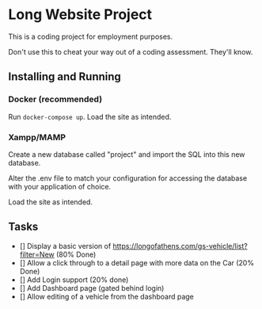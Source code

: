 # Long Website Project

This is a coding project for employment purposes.

Don't use this to cheat your way out of a coding assessment. They'll know.

## Installing and Running

### Docker (recommended)
Run `docker-compose up`. Load the site as intended.

### Xampp/MAMP
Create a new database called "project" and import the SQL into this new database.

Alter the .env file to match your configuration for accessing the database with your application of choice.

Load the site as intended.

## Tasks

- [] Display a basic version of https://longofathens.com/gs-vehicle/list?filter=New (80% Done)
- [] Allow a click through to a detail page with more data on the Car (20% Done)
- [] Add Login support (20% done)
- [] Add Dashboard page (gated behind login)
- [] Allow editing of a vehicle from the dashboard page
